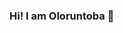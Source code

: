 ### Hi! I am Oloruntoba 👋
<!--
- 🔭 I have experience working with data from from industries like Oil and Gas, Renewable Energy, Healthcare, Manufacturing and Logistics where I used the their data to solve operational problems, improve processes and facilitate safety compliance.
- 🌱 I’m currently learning python and SQL for Data Analysis at Udacity.
- 👯  I am passionate about meeting people across the globe who are passionate about telling stories with data with the aim of improving operations, safety and profits for businesses across industries
- 🤔 I’m looking for help with getting and collaborating on congnate projects to build a stellar career!
- 💬 Ask me about domain knowledge data visualization and storytelling and I would be glad to engage.
- 📫 You can reach me through ``linkedin.com/in/oloruntoba-moritiwon-273428b7`` and the verified mail on my profile.
- ⚡ **Can I meet you?**
-->
